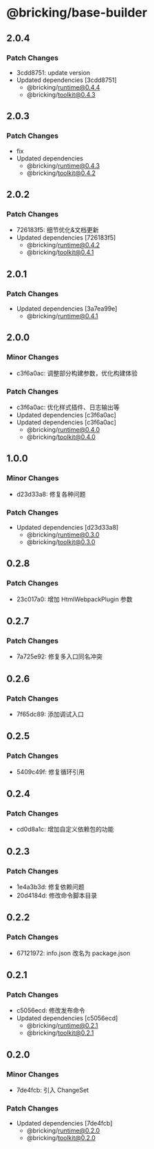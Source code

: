 # @bricking/base-builder

## 2.0.4

### Patch Changes

- 3cdd8751: update version
- Updated dependencies [3cdd8751]
  - @bricking/runtime@0.4.4
  - @bricking/toolkit@0.4.3

## 2.0.3

### Patch Changes

- fix
- Updated dependencies
  - @bricking/runtime@0.4.3
  - @bricking/toolkit@0.4.2

## 2.0.2

### Patch Changes

- 726183f5: 细节优化&文档更新
- Updated dependencies [726183f5]
  - @bricking/runtime@0.4.2
  - @bricking/toolkit@0.4.1

## 2.0.1

### Patch Changes

- Updated dependencies [3a7ea99e]
  - @bricking/runtime@0.4.1

## 2.0.0

### Minor Changes

- c3f6a0ac: 调整部分构建参数，优化构建体验

### Patch Changes

- c3f6a0ac: 优化样式插件、日志输出等
- Updated dependencies [c3f6a0ac]
- Updated dependencies [c3f6a0ac]
  - @bricking/runtime@0.4.0
  - @bricking/toolkit@0.4.0

## 1.0.0

### Minor Changes

- d23d33a8: 修复各种问题

### Patch Changes

- Updated dependencies [d23d33a8]
  - @bricking/runtime@0.3.0
  - @bricking/toolkit@0.3.0

## 0.2.8

### Patch Changes

- 23c017a0: 增加 HtmlWebpackPlugin 参数

## 0.2.7

### Patch Changes

- 7a725e92: 修复多入口同名冲突

## 0.2.6

### Patch Changes

- 7f65dc89: 添加调试入口

## 0.2.5

### Patch Changes

- 5409c49f: 修复循环引用

## 0.2.4

### Patch Changes

- cd0d8a1c: 增加自定义依赖包的功能

## 0.2.3

### Patch Changes

- 1e4a3b3d: 修复依赖问题
- 20d4184d: 修改命令脚本目录

## 0.2.2

### Patch Changes

- 67121972: info.json 改名为 package.json

## 0.2.1

### Patch Changes

- c5056ecd: 修改发布命令
- Updated dependencies [c5056ecd]
  - @bricking/runtime@0.2.1
  - @bricking/toolkit@0.2.1

## 0.2.0

### Minor Changes

- 7de4fcb: 引入 ChangeSet

### Patch Changes

- Updated dependencies [7de4fcb]
  - @bricking/runtime@0.2.0
  - @bricking/toolkit@0.2.0
